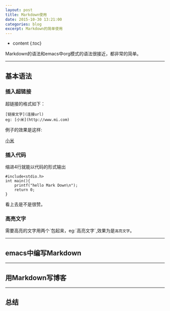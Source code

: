 ```yaml
---
layout: post
title: Markdown使用
date: 2015-10-30 13:21:00
categories: blog
excerpt: Markdown的简单使用
---
```


* content
{:toc}

Markdown的语法和emacs中org模式的语法很接近，都非常的简单。

---

## 基本语法

### 插入超链接

超链接的格式如下：

    [链接文字](连接url)
	eg: [小米](http://www.mi.com)
	
例子的效果是这样:

[小米](http://www.mi.com)

### 插入代码

缩进4行就能以代码的形式输出

    #include<stdio.h>
    int main(){
        printf("hello Mark Down\n");
        return 0;
    }

看上去是不是很赞。

### 高亮文字

需要高亮的文字用两个\`包起来，eg:\`高亮文字\`,效果为是`高亮文字`。

---

## emacs中编写Markdown

---

## 用Markdown写博客

---

## 总结
